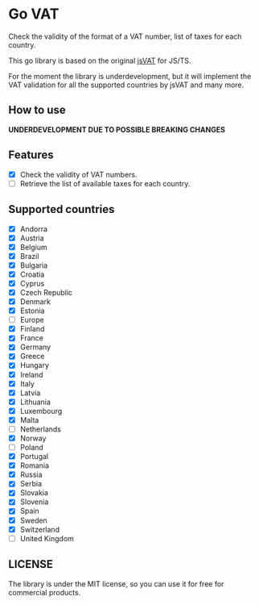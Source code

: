 # Go VAT

Check the validity of the format of a VAT number, list of taxes for each country.

This go library is based on the original [jsVAT](https://github.com/se-panfilov/jsvat) for JS/TS.

For the moment the library is underdevelopment, but it will implement the VAT validation for all the supported countries
by jsVAT and many more.

## How to use

**UNDERDEVELOPMENT DUE TO POSSIBLE BREAKING CHANGES**

## Features

- [x] Check the validity of VAT numbers.
- [ ] Retrieve the list of available taxes for each country.

## Supported countries

- [x] Andorra
- [x] Austria
- [x] Belgium
- [x] Brazil
- [x] Bulgaria
- [x] Croatia
- [x] Cyprus
- [x] Czech Republic
- [x] Denmark
- [x] Estonia
- [ ] Europe
- [x] Finland
- [x] France
- [x] Germany
- [x] Greece
- [x] Hungary
- [x] Ireland
- [x] Italy
- [x] Latvia
- [x] Lithuania
- [x] Luxembourg
- [x] Malta
- [ ] Netherlands
- [x] Norway
- [ ] Poland
- [x] Portugal
- [x] Romania
- [x] Russia
- [x] Serbia
- [x] Slovakia
- [x] Slovenia
- [x] Spain
- [x] Sweden
- [x] Switzerland
- [ ] United Kingdom

## LICENSE

The library is under the MIT license, so you can use it for free for commercial products.